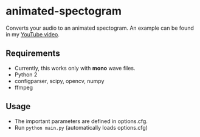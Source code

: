 # animated-spectogram
Converts your audio to an animated spectogram.
An example can be found in my [YouTube video](---).


## Requirements
* Currently, this works only with **mono** wave files.
* Python 2
* configparser, scipy, opencv, numpy
* ffmpeg

## Usage
* The important parameters are defined in options.cfg.
* Run `python main.py` (automatically loads options.cfg)
